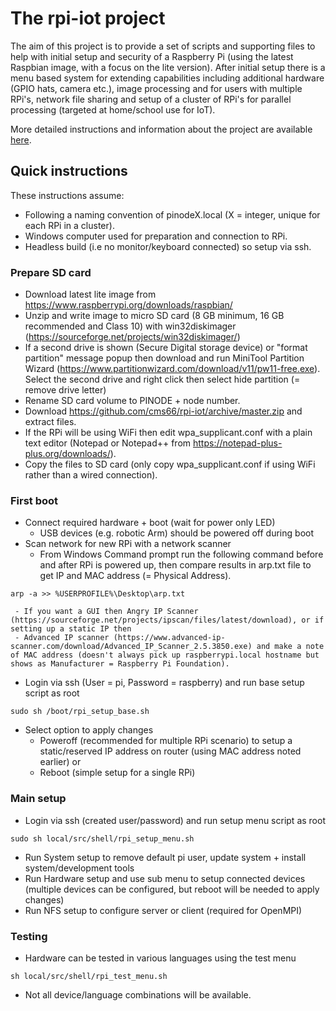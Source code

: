 # The rpi-iot project
The aim of this project is to provide a set of scripts and supporting files to help with initial setup and security of a Raspberry Pi (using the latest Raspbian image, with a focus on the lite version). After initial setup there is a menu based system for extending capabilities including additional hardware (GPIO hats, camera etc.), image processing and for users with multiple RPi's, network file sharing and setup of a cluster of RPi's for parallel processing (targeted at home/school use for IoT).

More detailed instructions and information about the project are available [here](../../wiki/The-rpi-iot-project).

## Quick instructions
These instructions assume:
 - Following a naming convention of pinodeX.local (X = integer, unique for each RPi in a cluster).
 - Windows computer used for preparation and connection to RPi.
 - Headless build (i.e no monitor/keyboard connected) so setup via ssh.
### Prepare SD card
 - Download latest lite image from https://www.raspberrypi.org/downloads/raspbian/
 - Unzip and write image to micro SD card (8 GB minimum, 16 GB recommended and Class 10) with win32diskimager (https://sourceforge.net/projects/win32diskimager/)
 - If a second drive is shown (Secure Digital storage device) or "format partition" message popup then download and run MiniTool Partition Wizard (https://www.partitionwizard.com/download/v11/pw11-free.exe). Select the second drive and right click then select hide partition (= remove drive letter)
 - Rename SD card volume to PINODE + node number.
 - Download https://github.com/cms66/rpi-iot/archive/master.zip and extract files.
 - If the RPi will be using WiFi then edit wpa_supplicant.conf with a plain text editor (Notepad or Notepad++ from https://notepad-plus-plus.org/downloads/). 
 - Copy the files to SD card (only copy wpa_supplicant.conf if using WiFi rather than a wired connection).

### First boot
 - Connect required hardware + boot (wait for power only LED)
     - USB devices (e.g. robotic Arm) should be powered off during boot
 - Scan network for new RPi with a network scanner
     - From Windows Command prompt run the following command before and after RPi is powered up, then compare results in arp.txt file to get IP and MAC address (= Physical Address).
<pre><code>arp -a >> %USERPROFILE%\Desktop\arp.txt</code></pre>
     - If you want a GUI then Angry IP Scanner (https://sourceforge.net/projects/ipscan/files/latest/download), or if setting up a static IP then
     - Advanced IP scanner (https://www.advanced-ip-scanner.com/download/Advanced_IP_Scanner_2.5.3850.exe) and make a note of MAC address (doesn't always pick up raspberrypi.local hostname but shows as Manufacturer = Raspberry Pi Foundation).
 - Login via ssh (User = pi, Password = raspberry) and run base setup script as root
<pre><code>sudo sh /boot/rpi_setup_base.sh</code></pre>
  - Select option to apply changes
      - Poweroff (recommended for multiple RPi scenario) to setup a static/reserved IP address on router (using MAC address noted earlier) or
      - Reboot (simple setup for a single RPi)

### Main setup
 - Login via ssh (created user/password) and run setup menu script as root
<pre><code>sudo sh local/src/shell/rpi_setup_menu.sh</code></pre>
 - Run System setup to remove default pi user, update system + install system/development tools
 - Run Hardware setup and use sub menu to setup connected devices (multiple devices can be configured, but reboot will be needed to apply changes)
 - Run NFS setup to configure server or client (required for OpenMPI)

### Testing
 - Hardware can be tested in various languages using the test menu
 <pre><code>sh local/src/shell/rpi_test_menu.sh</code></pre>
 - Not all device/language combinations will be available.
